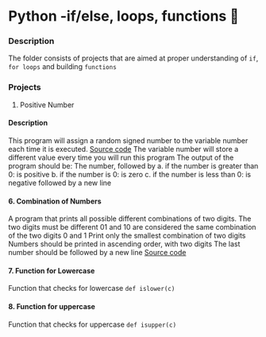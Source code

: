 # Python -if/else, loops, functions 🎃
### Description 
The folder consists of projects that are aimed at proper understanding of ```if```, ```for loops``` and building ```functions```
### Projects
1. Positive Number
#### Description
This program will assign a random signed number to the variable number each time it is executed.
[Source code](https://github.com/Peter5793/alx-higher_level_programming/blob/master/0x01-python-if_else_loops_functions/0-positive_or_negative.py)
The variable number will store a different value every time you will run this program
The output of the program should be:
The number, followed by
a. if the number is greater than 0: is positive
b. if the number is 0: is zero
c. if the number is less than 0: is negative
followed by a new line
#### 6. Combination of Numbers
 A program that prints all possible different combinations of two digits.
The two digits must be different
01 and 10 are considered the same combination of the two digits 0 and 1
Print only the smallest combination of two digits
Numbers should be printed in ascending order, with two digits
The last number should be followed by a new line
[Source code](https://github.com/Peter5793/alx-higher_level_programming/blob/master/0x01-python-if_else_loops_functions/6-print_comb3.py)
#### 7. Function for Lowercase
Function that checks for lowercase
```def islower(c)```
#### 8. Function for uppercase
Function that checks for uppercase
```def isupper(c)```